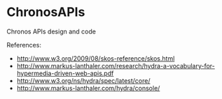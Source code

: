 # ChronosAPIs
Chronos APIs design and code

References:

- http://www.w3.org/2009/08/skos-reference/skos.html
- http://www.markus-lanthaler.com/research/hydra-a-vocabulary-for-hypermedia-driven-web-apis.pdf
- http://www.w3.org/ns/hydra/spec/latest/core/
- http://www.markus-lanthaler.com/hydra/console/
